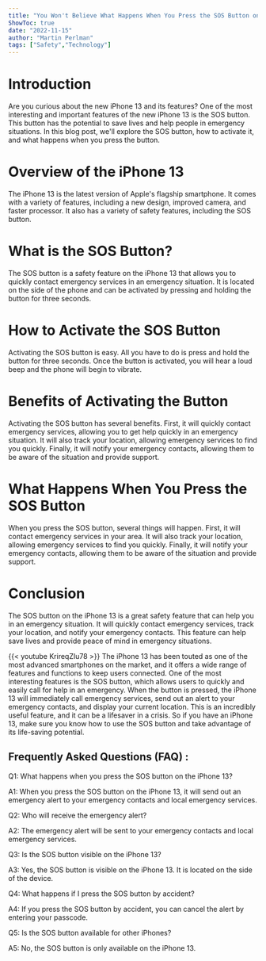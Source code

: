 ```yaml
---
title: "You Won't Believe What Happens When You Press the SOS Button on the iPhone 13!"
ShowToc: true 
date: "2022-11-15"
author: "Martin Perlman" 
tags: ["Safety","Technology"]
---
```

# Introduction 

Are you curious about the new iPhone 13 and its features? One of the most interesting and important features of the new iPhone 13 is the SOS button. This button has the potential to save lives and help people in emergency situations. In this blog post, we'll explore the SOS button, how to activate it, and what happens when you press the button. 

# Overview of the iPhone 13

The iPhone 13 is the latest version of Apple's flagship smartphone. It comes with a variety of features, including a new design, improved camera, and faster processor. It also has a variety of safety features, including the SOS button. 

# What is the SOS Button? 

The SOS button is a safety feature on the iPhone 13 that allows you to quickly contact emergency services in an emergency situation. It is located on the side of the phone and can be activated by pressing and holding the button for three seconds. 

# How to Activate the SOS Button

Activating the SOS button is easy. All you have to do is press and hold the button for three seconds. Once the button is activated, you will hear a loud beep and the phone will begin to vibrate. 

# Benefits of Activating the Button

Activating the SOS button has several benefits. First, it will quickly contact emergency services, allowing you to get help quickly in an emergency situation. It will also track your location, allowing emergency services to find you quickly. Finally, it will notify your emergency contacts, allowing them to be aware of the situation and provide support. 

# What Happens When You Press the SOS Button

When you press the SOS button, several things will happen. First, it will contact emergency services in your area. It will also track your location, allowing emergency services to find you quickly. Finally, it will notify your emergency contacts, allowing them to be aware of the situation and provide support. 

# Conclusion

The SOS button on the iPhone 13 is a great safety feature that can help you in an emergency situation. It will quickly contact emergency services, track your location, and notify your emergency contacts. This feature can help save lives and provide peace of mind in emergency situations.

{{< youtube KrireqZIu78 >}} 
The iPhone 13 has been touted as one of the most advanced smartphones on the market, and it offers a wide range of features and functions to keep users connected. One of the most interesting features is the SOS button, which allows users to quickly and easily call for help in an emergency. When the button is pressed, the iPhone 13 will immediately call emergency services, send out an alert to your emergency contacts, and display your current location. This is an incredibly useful feature, and it can be a lifesaver in a crisis. So if you have an iPhone 13, make sure you know how to use the SOS button and take advantage of its life-saving potential.

## Frequently Asked Questions (FAQ) :
Q1: What happens when you press the SOS button on the iPhone 13?

A1: When you press the SOS button on the iPhone 13, it will send out an emergency alert to your emergency contacts and local emergency services.

Q2: Who will receive the emergency alert?

A2: The emergency alert will be sent to your emergency contacts and local emergency services.

Q3: Is the SOS button visible on the iPhone 13?

A3: Yes, the SOS button is visible on the iPhone 13. It is located on the side of the device.

Q4: What happens if I press the SOS button by accident?

A4: If you press the SOS button by accident, you can cancel the alert by entering your passcode.

Q5: Is the SOS button available for other iPhones?

A5: No, the SOS button is only available on the iPhone 13.


